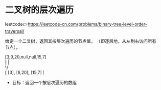 # 二叉树的层次遍历  
leetcode👉https://leetcode-cn.com/problems/binary-tree-level-order-traversal/  

给定一个二叉树，返回其按层次遍历的节点值。 （即逐层地，从左到右访问所有节点）。  

[3,9,20,null,null,15,7]  
   | |  
   \\/  
[
  [3],
  [9,20],
  [15,7]
]

- 目标：返回一个按层次遍历的数组  